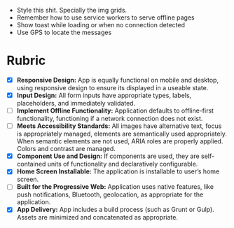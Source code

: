 * Style this shit. Specially the img grids.
* Remember how to use service workers to serve offline pages
* Show toast while loading or when no connection detected
* Use GPS to locate the messages

# Rubric

- [x] **Responsive Design:** App is equally functional on mobile and desktop, using responsive design to ensure its displayed in a useable state.
- [x] **Input Design:** All form inputs have appropriate types, labels, placeholders, and immediately validated.
- [ ] **Implement Offline Functionality:** Application defaults to offline-first functionality, functioning if a network connection does not exist.
- [ ] **Meets Accessibility Standards:** All images have alternative text, focus is appropriately managed, elements are semantically used appropriately. When semantic elements are not used, ARIA roles are properly applied. Colors and contrast are managed.
- [x] **Component Use and Design:** If components are used, they are self-contained units of functionality and declaratively configurable.
- [x] **Home Screen Installable:** The application is installable to user’s home screen.
- [ ] **Built for the Progressive Web:** Application uses native features, like push notifications, Bluetooth, geolocation, as appropriate for the application.
- [x] **App Delivery:** App includes a build process (such as Grunt or Gulp). Assets are minimized and concatenated as appropriate.
